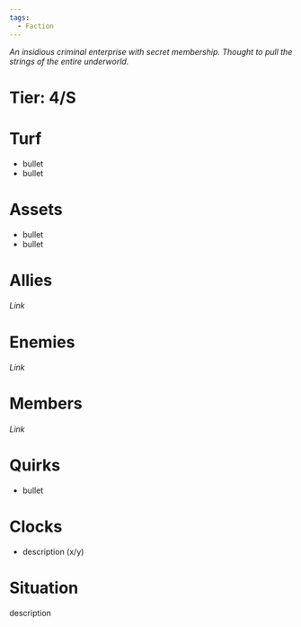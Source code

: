 ```yaml
---
tags:
  - Faction
---
```

*An insidious criminal enterprise with secret membership. Thought to pull the strings of the entire underworld.*
# Tier: 4/S
# Turf
- bullet
- bullet
# Assets
- bullet
- bullet
# Allies
###### Link
# Enemies
###### Link
# Members
###### Link
# Quirks
- bullet
# Clocks
- description (x/y)
# Situation
description